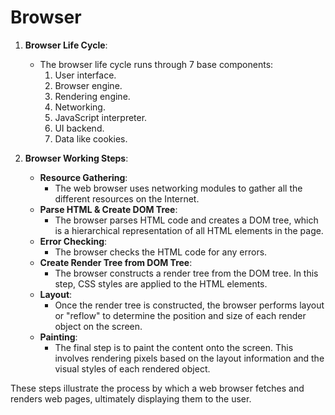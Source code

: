 # Browser

1. **Browser Life Cycle**:

   - The browser life cycle runs through 7 base components:
     1. User interface.
     2. Browser engine.
     3. Rendering engine.
     4. Networking.
     5. JavaScript interpreter.
     6. UI backend.
     7. Data like cookies.

2. **Browser Working Steps**:
   - **Resource Gathering**:
     - The web browser uses networking modules to gather all the different resources on the Internet.
   - **Parse HTML & Create DOM Tree**:
     - The browser parses HTML code and creates a DOM tree, which is a hierarchical representation of all HTML elements in the page.
   - **Error Checking**:
     - The browser checks the HTML code for any errors.
   - **Create Render Tree from DOM Tree**:
     - The browser constructs a render tree from the DOM tree. In this step, CSS styles are applied to the HTML elements.
   - **Layout**:
     - Once the render tree is constructed, the browser performs layout or "reflow" to determine the position and size of each render object on the screen.
   - **Painting**:
     - The final step is to paint the content onto the screen. This involves rendering pixels based on the layout information and the visual styles of each rendered object.

These steps illustrate the process by which a web browser fetches and renders web pages, ultimately displaying them to the user.
